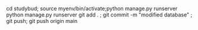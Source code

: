 cd studybud; source myenv/bin/activate;python manage.py runserver
python manage.py runserver
git add . ; git commit -m "modified database" ; git push; git push origin main
